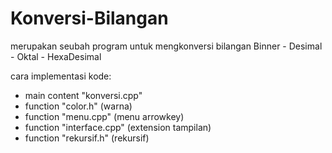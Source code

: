 # Konversi-Bilangan
merupakan seubah program untuk mengkonversi bilangan Binner - Desimal - Oktal - HexaDesimal 

cara implementasi kode:
- main content "konversi.cpp"
- function "color.h" (warna)
- function "menu.cpp" (menu arrowkey)
- function "interface.cpp" (extension tampilan)
- function "rekursif.h" (rekursif)
  
